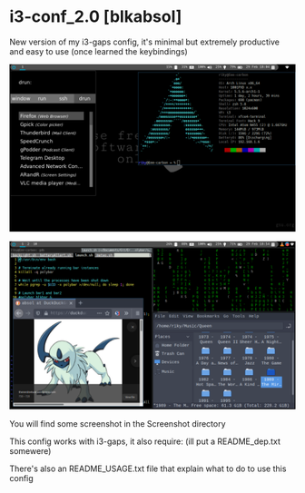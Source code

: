 # i3-conf_2.0 [blkabsol]

New version of my i3-gaps config, it's minimal but extremely productive and easy to use (once learned the keybindings)

![General overview](https://github.com/ErreKappa1/i3-conf_2.0/blob/development/screenshot/Screenshot%20from%202020-02-29%2018-04-11.png)

![Some random tiling stuffs](https://github.com/ErreKappa1/i3-conf_2.0/blob/development/screenshot/Screenshot%20from%202020-02-29%2018-54-29.png)

You will find some screenshot in the Screenshot directory

This config works with i3-gaps, it also require: (ill put a README_dep.txt somewere)

There's also an README_USAGE.txt file that explain what to do to use this config



